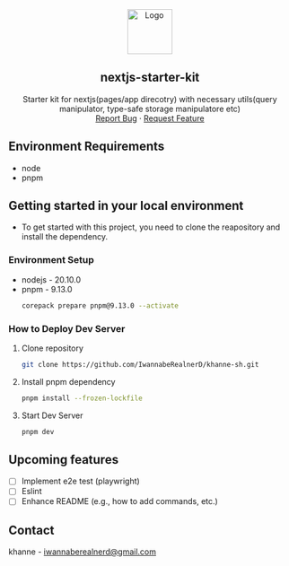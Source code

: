 <div align="center">
  <a href="https://github.com/IwannabeRealnerD/khanne-sh">
    <img src="images/original_favicon.png" alt="Logo" width="80" height="80">
  </a>

  <h2 align="center">nextjs-starter-kit</h2>

  <p align="center">
    Starter kit for nextjs(pages/app direcotry) with necessary utils(query manipulator, type-safe storage manipulatore etc)
    <br />
    <a href="https://github.com/IwannabeRealnerD/nextjs-starter-kit/issues">Report Bug</a>
    ·
    <a href="https://github.com/IwannabeRealnerD/nextjs-starter-kit/issues">Request Feature</a>
  </p>
</div>

## Environment Requirements

- node
- pnpm
<!-- -Veniam duis elit occaecat anim in ut irure excepteur ipsum voluptate exercitation non dolor. - about project

<div align="center">
  <img src="https://img.shields.io/badge/svelte-FF3200?style=for-the-badge&logo=svelte&logoColor=white">
  <img src="https://img.shields.io/badge/vite-646CFF?style=for-the-badge&logo=vite&logoColor=white">
  <img src="https://img.shields.io/badge/vitest-6E9F18?style=for-the-badge&logo=vitest&logoColor=white">
</div> -->

## Getting started in your local environment

- To get started with this project, you need to clone the reapository and install the dependency.

### Environment Setup

- nodejs - 20.10.0
- pnpm - 9.13.0
  ```sh
  corepack prepare pnpm@9.13.0 --activate
  ```

### How to Deploy Dev Server

1. Clone repository
   ```sh
   git clone https://github.com/IwannabeRealnerD/khanne-sh.git
   ```
2. Install pnpm dependency
   ```sh
   pnpm install --frozen-lockfile
   ```
3. Start Dev Server
   ```sh
   pnpm dev
   ```

## Upcoming features

- [ ] Implement e2e test (playwright)
- [ ] Eslint
- [ ] Enhance README (e.g., how to add commands, etc.)

## Contact

khanne - iwannaberealnerd@gmail.com
